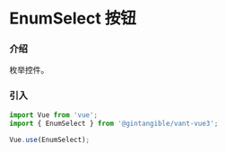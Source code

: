 # EnumSelect 按钮

### 介绍

枚举控件。

### 引入

```js
import Vue from 'vue';
import { EnumSelect } from '@gintangible/vant-vue3';

Vue.use(EnumSelect);
```